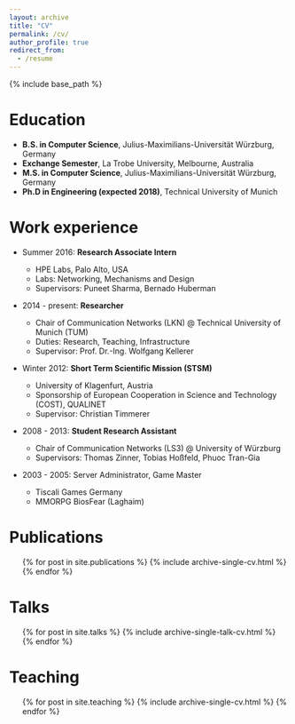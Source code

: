 ```yaml
---
layout: archive
title: "CV"
permalink: /cv/
author_profile: true
redirect_from:
  - /resume
---
```


{% include base_path %}

Education
======
* **B.S. in Computer Science**, Julius-Maximilians-Universität Würzburg, Germany
* **Exchange Semester**, La Trobe University, Melbourne, Australia
* **M.S. in Computer Science**, Julius-Maximilians-Universität Würzburg, Germany
* **Ph.D in Engineering (expected 2018)**, Technical University of Munich 

Work experience
======
* Summer 2016: **Research Associate Intern**
  * HPE Labs, Palo Alto, USA
  * Labs: Networking, Mechanisms and Design
  * Supervisors: Puneet Sharma, Bernado Huberman

* 2014 - present: **Researcher**
  * Chair of Communication Networks (LKN) @ Technical University of Munich (TUM)
  * Duties: Research, Teaching, Infrastructure
  * Supervisor: Prof. Dr.-Ing. Wolfgang Kellerer
  
* Winter 2012: **Short Term Scientific Mission (STSM)**
  * University of Klagenfurt, Austria
  * Sponsorship of European Cooperation in Science and Technology (COST), QUALINET
  * Supervisor: Christian Timmerer
  
* 2008 - 2013: **Student Research Assistant**
  * Chair of Communication Networks (LS3) @ University of Würzburg
  * Supervisors: Thomas Zinner, Tobias Hoßfeld, Phuoc Tran-Gia
  
* 2003 - 2005: Server Administrator, Game Master
  * Tiscali Games Germany
  * MMORPG BiosFear (Laghaim)
  
Publications
======
  <ul>{% for post in site.publications %}
    {% include archive-single-cv.html %}
  {% endfor %}</ul>
  
Talks
======
  <ul>{% for post in site.talks %}
    {% include archive-single-talk-cv.html %}
  {% endfor %}</ul>
  
Teaching
======
  <ul>{% for post in site.teaching %}
    {% include archive-single-cv.html %}
  {% endfor %}</ul>
  
